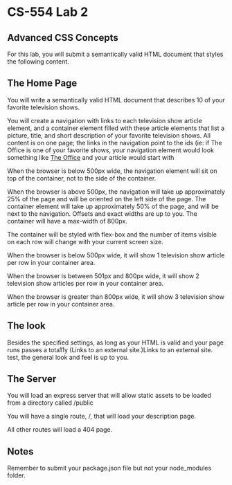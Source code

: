 # CS-554 Lab 2
## Advanced CSS Concepts

For this lab, you will submit a semantically valid HTML document that styles the following content.

## The Home Page

You will write a semantically valid HTML document that describes 10 of your favorite television shows.

You will create a navigation with links to each television show article element, and a container element filled with these article elements that list a picture, title, and short description of your favorite television shows. All content is on one page; the links in the navigation point to the ids (ie: if The Office is one of your favorite shows, your navigation element would look something like <a href="#the-office">The Office</a> and your article would start with <article id="the-office">

When the browser is below 500px wide, the navigation element will sit on top of the container, not to the side of the container.

When the browser is above 500px, the navigation will take up approximately 25% of the page and will be oriented on the left side of the page. The container element will take up approximately 50% of the page, and will be next to the navigation. Offsets and exact widths are up to you. The container will have a max-width of 800px.

The container will be styled with flex-box and the number of items visible on each row will change with your current screen size.

When the browser is below 500px wide, it will show 1 television show article per row in your container area.

When the browser is between 501px and 800px wide, it will show 2 television show articles per row in your container area.

When the browser is greater than 800px wide, it will show 3 television show article per row in your container area.

## The look

Besides the specified settings, as long as your HTML is valid and your page runs passes a tota11y (Links to an external site.)Links to an external site. test, the general look and feel is up to you.

## The Server

You will load an express server that will allow static assets to be loaded from a directory called /public

You will have a single route, /, that will load your description page.

All other routes will load a 404 page.

## Notes

Remember to submit your package.json file but not your node_modules folder.